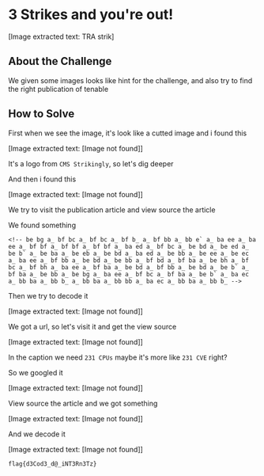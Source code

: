 # 3 Strikes and you're out!


[Image extracted text: TRA
strik]


## About the Challenge

We given some images looks like hint for the challenge, and also try to find the right publication of tenable

## How to Solve

First when we see the image, it's look like a cutted image and i found this 


[Image extracted text: [Image not found]]


It's a logo from `CMS Strikingly`, so let's dig deeper

And then i found this 


[Image extracted text: [Image not found]]


We try to visit the publication article and view source the article

We found something

```
<!-- be bg a_ bf bc a_ bf bc a_ bf b_ a_ bf bb a_ bb e` a_ ba ee a_ ba ee a_ bf bf a_ bf bf a_ bf bf a_ ba ed a_ bf bc a_ be bd a_ be ed a_ be b` a_ be ba a_ be eb a_ be bd a_ ba ed a_ be bb a_ be ee a_ be ec a_ ba ee a_ bf bb a_ be bd a_ be bb a_ bf bd a_ bf ba a_ be bh a_ bf bc a_ bf bh a_ ba ee a_ bf ba a_ be bd a_ bf bb a_ be bd a_ be b` a_ bf ba a_ be bb a_ be bg a_ ba ee a_ bf bc a_ bf ba a_ be b` a_ ba ec a_ bb ba a_ bb b_ a_ bb ba a_ bb bb a_ ba ec a_ bb ba a_ bb b_ -->
```

Then we try to decode it


[Image extracted text: [Image not found]]


We got a url, so let's visit it and get the view source


[Image extracted text: [Image not found]]


In the caption we need `231 CPUs` maybe it's more like `231 CVE` right?

So we googled it 


[Image extracted text: [Image not found]]


View source the article and we got something


[Image extracted text: [Image not found]]


And we decode it


[Image extracted text: [Image not found]]


```
flag{d3Cod3_d@_iNT3Rn3Tz}
```